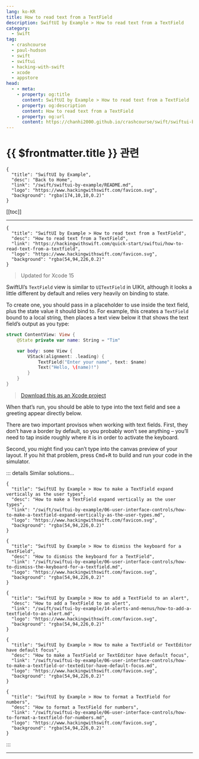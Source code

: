```yaml
---
lang: ko-KR
title: How to read text from a TextField
description: SwiftUI by Example > How to read text from a TextField
category:
  - Swift
tag: 
  - crashcourse
  - paul-hudson
  - swift
  - swiftui
  - hacking-with-swift
  - xcode
  - appstore
head:
  - - meta:
    - property: og:title
      content: SwiftUI by Example > How to read text from a TextField
    - property: og:description
      content: How to read text from a TextField
    - property: og:url
      content: https://chanhi2000.github.io/crashcourse/swift/swiftui-by-example/06-user-interface-controls/how-to-read-text-from-a-textfield.html
---
```


# {{ $frontmatter.title }} 관련

```component VPCard
{
  "title": "SwiftUI by Example",
  "desc": "Back to Home",
  "link": "/swift/swiftui-by-example/README.md",
  "logo": "https://www.hackingwithswift.com/favicon.svg",
  "background": "rgba(174,10,10,0.2)"
}
```

[[toc]]

---

```component VPCard
{
  "title": "SwiftUI by Example > How to read text from a TextField",
  "desc": "How to read text from a TextField",
  "link": "https://hackingwithswift.com/quick-start/swiftui/how-to-read-text-from-a-textfield",
  "logo": "https://www.hackingwithswift.com/favicon.svg",
  "background": "rgba(54,94,226,0.2)"
}
```

> Updated for Xcode 15

SwiftUI’s `TextField` view is similar to `UITextField` in UIKit, although it looks a little different by default and relies very heavily on binding to state.

To create one, you should pass in a placeholder to use inside the text field, plus the state value it should bind to. For example, this creates a `TextField` bound to a local string, then places a text view below it that shows the text field’s output as you type:

```swift
struct ContentView: View {
    @State private var name: String = "Tim"

    var body: some View {
        VStack(alignment: .leading) {
            TextField("Enter your name", text: $name)
            Text("Hello, \(name)!")
        }
    }
}
```

> [<FontIcon icon="fas fa-file-zipper"/>Download this as an Xcode project](https://www.hackingwithswift.com/files/projects/swiftui/how-to-read-text-from-a-textfield-1.zip)

<VidStack src="https://www.hackingwithswift.com/img/books/quick-start/swiftui/how-to-read-text-from-a-textfield-1~dark.mp4" />

When that’s run, you should be able to type into the text field and see a greeting appear directly below.

There are two important provisos when working with text fields. First, they don’t have a border by default, so you probably won’t see anything – you’ll need to tap inside roughly where it is in order to activate the keyboard.

Second, you might find you can’t type into the canvas preview of your layout. If you hit that problem, press <kbd>Cmd</kbd>+<kbd>R</kbd> to build and run your code in the simulator.

::: details Similar solutions…

```component VPCard
{
  "title": "SwiftUI by Example > How to make a TextField expand vertically as the user types",
  "desc": "How to make a TextField expand vertically as the user types",
  "link": "/swift/swiftui-by-example/06-user-interface-controls/how-to-make-a-textfield-expand-vertically-as-the-user-types.md",
  "logo": "https://www.hackingwithswift.com/favicon.svg",
  "background": "rgba(54,94,226,0.2)"
}
```

```component VPCard
{
  "title": "SwiftUI by Example > How to dismiss the keyboard for a TextField",
  "desc": "How to dismiss the keyboard for a TextField",
  "link": "/swift/swiftui-by-example/06-user-interface-controls/how-to-dismiss-the-keyboard-for-a-textfield.md",
  "logo": "https://www.hackingwithswift.com/favicon.svg",
  "background": "rgba(54,94,226,0.2)"
}
```

```component VPCard
{
  "title": "SwiftUI by Example > How to add a TextField to an alert",
  "desc": "How to add a TextField to an alert",
  "link": "/swift/swiftui-by-example/14-alerts-and-menus/how-to-add-a-textfield-to-an-alert.md",
  "logo": "https://www.hackingwithswift.com/favicon.svg",
  "background": "rgba(54,94,226,0.2)"
}
```

```component VPCard
{
  "title": "SwiftUI by Example > How to make a TextField or TextEditor have default focus",
  "desc": "How to make a TextField or TextEditor have default focus",
  "link": "/swift/swiftui-by-example/06-user-interface-controls/how-to-make-a-textfield-or-texteditor-have-default-focus.md",
  "logo": "https://www.hackingwithswift.com/favicon.svg",
  "background": "rgba(54,94,226,0.2)"
}
```

```component VPCard
{
  "title": "SwiftUI by Example > How to format a TextField for numbers",
  "desc": "How to format a TextField for numbers",
  "link": "/swift/swiftui-by-example/06-user-interface-controls/how-to-format-a-textfield-for-numbers.md",
  "logo": "https://www.hackingwithswift.com/favicon.svg",
  "background": "rgba(54,94,226,0.2)"
}
```

:::

---

<TagLinks />